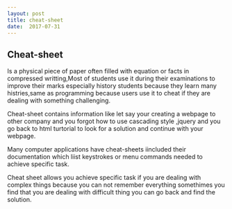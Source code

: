 ```yaml
---
layout: post
title: cheat-sheet
date:  2017-07-31
---
```


## Cheat-sheet

Is a physical piece of paper often filled  with equation or facts in compressed writting,Most of students use it during their examinations to improve their marks especially history  students because they learn many  histries,same as  programming because users  use it to cheat if they are dealing with something challenging.

 
Cheat-sheet contains  information like let say your creating a webpage to other company and you  forgot how to use cascading style ,jquery and you go back to html turtorial to look for a solution and continue with your webpage.


Many computer applications have  cheat-sheets  iincluded their documentation which liist  keystrokes or menu commands needed to  achieve specific task.


Cheat sheet allows you achieve specific  task if you are dealing with complex things because you can not remember everything somethimes you find that you are dealing with difficult thing you can go back and  find the solution.
 
